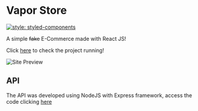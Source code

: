 # Vapor Store

[![style: styled-components](https://img.shields.io/badge/style-%F0%9F%92%85%20styled--components-orange.svg?colorB=daa357&colorA=db748e)](https://github.com/styled-components/styled-components)

A simple ~~fake~~ E-Commerce made with React JS!

Click [here](https://vapor-store.now.sh/) to check the project running!

![Site Preview](https://i.imgur.com/QQfKF7O.png)

## API

The API was developed using NodeJS with Express framework, access the code clicking [here](https://github.com/mrocha98/vapor-store-api)
